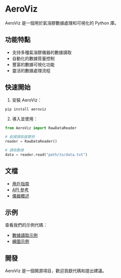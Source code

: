 # AeroViz

AeroViz 是一個用於氣溶膠數據處理和可視化的 Python 庫。

## 功能特點

- 支持多種氣溶膠儀器的數據讀取
- 自動化的數據質量控制
- 豐富的數據可視化功能
- 靈活的數據處理流程

## 快速開始

1. 安裝 AeroViz：

```bash
pip install aeroviz
```

2. 導入並使用：

```python
from AeroViz import RawDataReader

# 創建讀取器實例
reader = RawDataReader()

# 讀取數據
data = reader.read("path/to/data.txt")
```

## 文檔

- [用戶指南](guide/getting-started.md)
- [API 參考](api/index.md)
- [儀器概述](instruments/instrument_overview.md)

## 示例

查看我們的示例代碼：

- [數據讀取示例](example/RawDataReader.py)
- [繪圖示例](example/scatter_examples.py)

## 開發

AeroViz 是一個開源項目，歡迎貢獻代碼和提出建議。

